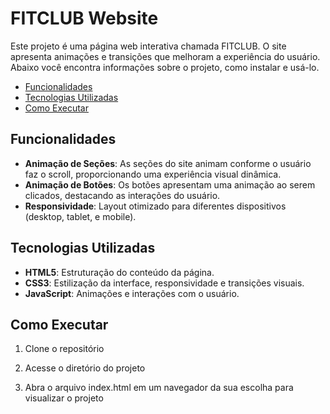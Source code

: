 # FITCLUB Website

Este projeto é uma página web interativa chamada FITCLUB. O site apresenta animações e transições que melhoram a experiência do usuário. Abaixo você encontra informações sobre o projeto, como instalar e usá-lo.

- [Funcionalidades](#funcionalidades)
- [Tecnologias Utilizadas](#tecnologias-utilizadas)
- [Como Executar](#como-executar)

## Funcionalidades
- **Animação de Seções**: As seções do site animam conforme o usuário faz o scroll, proporcionando uma experiência visual dinâmica.
- **Animação de Botões**: Os botões apresentam uma animação ao serem clicados, destacando as interações do usuário.
- **Responsividade**: Layout otimizado para diferentes dispositivos (desktop, tablet, e mobile).

## Tecnologias Utilizadas
- **HTML5**: Estruturação do conteúdo da página.
- **CSS3**: Estilização da interface, responsividade e transições visuais.
- **JavaScript**: Animações e interações com o usuário.

## Como Executar
1. Clone o repositório

2. Acesse o diretório do projeto

3. Abra o arquivo index.html em um navegador da sua escolha para visualizar o projeto